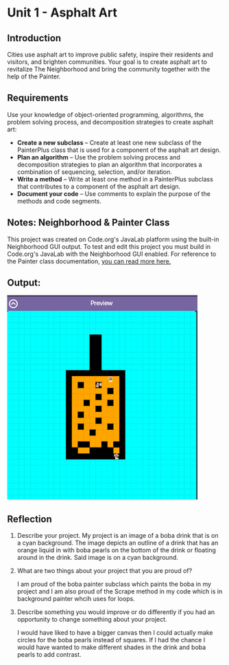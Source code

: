 # Unit 1 - Asphalt Art

## Introduction

Cities use asphalt art to improve public safety, inspire their residents and visitors, and brighten communities. Your goal is to create asphalt art to revitalize The Neighborhood and bring the community together with the help of the Painter.

## Requirements

Use your knowledge of object-oriented programming, algorithms, the problem solving process, and decomposition strategies to create asphalt art:
- **Create a new subclass** – Create at least one new subclass of the PainterPlus class that is used for a component of the asphalt art design.
- **Plan an algorithm** – Use the problem solving process and decomposition strategies to plan an algorithm that incorporates a combination of sequencing, selection, and/or iteration.
- **Write a method** – Write at least one method in a PainterPlus subclass that contributes to a component of the asphalt art design.
- **Document your code** – Use comments to explain the purpose of the methods and code segments.

## Notes: Neighborhood & Painter Class

This project was created on Code.org's JavaLab platform using the built-in Neighborhood GUI output. To test and edit this project you must build in Code.org's JavaLab with the Neighborhood GUI enabled. For reference to the Painter class documentation, [you can read more here.](https://studio.code.org/docs/ide/javalab/classes/Painter)

## Output:

![the output of my asphalt art project](mural.png)

## Reflection

1. Describe your project.
My project is an image of a boba drink that is on a cyan background. The image depicts an outline of a drink that has an orange liquid in with boba pearls on the bottom of the drink or floating around in the drink. Said image is on a cyan background.
   

2. What are two things about your project that you are proud of?

   I am proud of the boba painter subclass which paints the boba in my project and I am also proud of the Scrape method in my code which is in background painter whcih uses for loops.

3. Describe something you would improve or do differently if you had an opportunity to change something about your project.

   I would have liked to have a bigger canvas then I could actually make circles for the boba pearls instead of squares. If I had the chance I would have wanted to make different shades in the drink and boba pearls to add contrast. 

